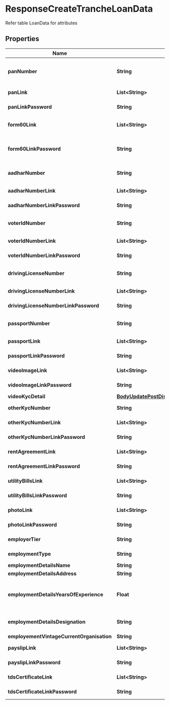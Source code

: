 

# ResponseCreateTrancheLoanData

Refer table LoanData for attributes

## Properties

Name | Type | Description | Notes
------------ | ------------- | ------------- | -------------
**panNumber** | **String** | PAN Number of the Customer (10 digit Alphanumeric) |  [optional]
**panLink** | **List&lt;String&gt;** | PAN Document Link |  [optional]
**panLinkPassword** | **String** | PAN Document Link |  [optional]
**form60Link** | **List&lt;String&gt;** | Form 60 Doument Link (If applicable) |  [optional]
**form60LinkPassword** | **String** | Form 60 Doument Link Password (If applicable) |  [optional]
**aadharNumber** | **String** | Aadhar Number of the Customer (12 digits) |  [optional]
**aadharNumberLink** | **List&lt;String&gt;** | Aadhar Document Link |  [optional]
**aadharNumberLinkPassword** | **String** | Aadhar Document Link |  [optional]
**voterIdNumber** | **String** | Voter ID Number of the Customer |  [optional]
**voterIdNumberLink** | **List&lt;String&gt;** | Voter Document Link |  [optional]
**voterIdNumberLinkPassword** | **String** | Voter Document Link |  [optional]
**drivingLicenseNumber** | **String** | Driving License Number of the Customer |  [optional]
**drivingLicenseNumberLink** | **List&lt;String&gt;** | Driving License Document Link |  [optional]
**drivingLicenseNumberLinkPassword** | **String** | Driving License Document Link |  [optional]
**passportNumber** | **String** | Passport Number of the Customer |  [optional]
**passportLink** | **List&lt;String&gt;** | Passport Document Link |  [optional]
**passportLinkPassword** | **String** | Passport Document Link |  [optional]
**videoImageLink** | **List&lt;String&gt;** | Video Image of the Applicant |  [optional]
**videoImageLinkPassword** | **String** | Video Image of the Applicant |  [optional]
**videoKycDetail** | [**BodyUpdatePostDisbursementVideoKycDetail**](BodyUpdatePostDisbursementVideoKycDetail.md) |  |  [optional]
**otherKycNumber** | **String** | KYC Number of the Customer |  [optional]
**otherKycNumberLink** | **List&lt;String&gt;** | KYC Image of the Customer |  [optional]
**otherKycNumberLinkPassword** | **String** | KYC Image of the Customer |  [optional]
**rentAgreementLink** | **List&lt;String&gt;** | Rent Agreement Document Link |  [optional]
**rentAgreementLinkPassword** | **String** | Rent Agreement Document Link |  [optional]
**utilityBillsLink** | **List&lt;String&gt;** | Utility Bills Copies (If any) |  [optional]
**utilityBillsLinkPassword** | **String** | Utility Bills Copies (If any) |  [optional]
**photoLink** | **List&lt;String&gt;** | Photo Image of the Customer |  [optional]
**photoLinkPassword** | **String** | Photo Image of the Customer |  [optional]
**employerTier** | **String** | tier_1, tier_2 etc. for  the employer |  [optional]
**employmentType** | **String** | Salaried / Self-Employed |  [optional]
**employmentDetailsName** | **String** | Employer Name |  [optional]
**employmentDetailsAddress** | **String** | Office Address |  [optional]
**employmentDetailsYearsOfExperience** | **Float** | Applicant&amp;#39;s years of experience in the current organization |  [optional]
**employmentDetailsDesignation** | **String** | Applicant&amp;#39;s Current Designation |  [optional]
**employementVintageCurrentOrganisation** | **String** | Vintage |  [optional]
**payslipLink** | **List&lt;String&gt;** | Last 3 Months Payslips |  [optional]
**payslipLinkPassword** | **String** | Last 3 Months Payslips |  [optional]
**tdsCertificateLink** | **List&lt;String&gt;** | Last 3 Years TDS Certificate |  [optional]
**tdsCertificateLinkPassword** | **String** | Last 3 Years TDS Certificate |  [optional]



